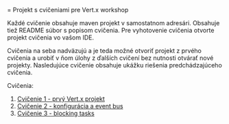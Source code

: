 = Projekt s cvičeniami pre Vert.x workshop

Každé cvičenie obsahuje maven projekt v samostatnom adresári. Obsahuje tiež README súbor s popisom cvičenia. Pre vyhotovenie cvičenia otvorte projekt cvičenia vo vašom IDE.

Cvičenia na seba nadväzujú a je teda možné otvoriť projekt z prvého cvičenia a urobiť v ňom úlohy z ďalších cvičení bez nutnosti otvárať nové projekty. Nasledujúce cvičenie obsahuje ukážku riešenia predchádzajúceho cvičenia.

Cvičenia:

1. [Cvičenie 1 - prvý Vert.x projekt](01-exercise/README.md)
2. [Cvičenie 2 - konfigurácia a event bus](02-exercise/README.md)
3. [Cvičenie 3 - blocking tasks](02-exercise/README.md)
